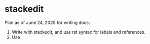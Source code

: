 # stackedit

Plan as of June 24, 2025 for writing docs:
1. Write with stackedit, and use rst syntax for labels and references.
2. Use 
<!--stackedit_data:
eyJoaXN0b3J5IjpbLTMwOTA0MjQyOF19
-->